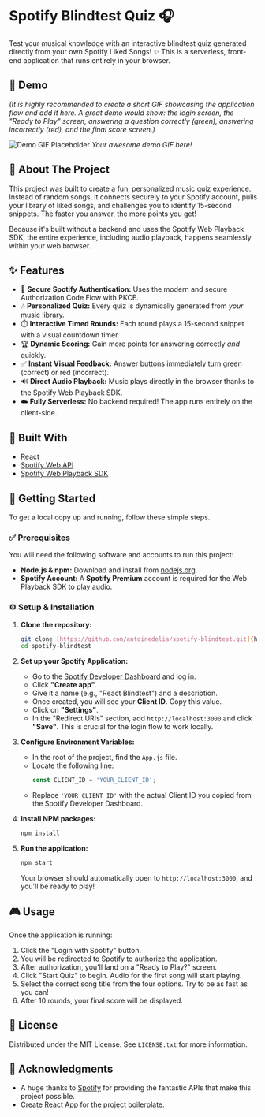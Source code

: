 # Spotify Blindtest Quiz 🎧

Test your musical knowledge with an interactive blindtest quiz generated directly from your own Spotify Liked Songs! ✨ This is a serverless, front-end application that runs entirely in your browser.

## 🎥 Demo

*(It is highly recommended to create a short GIF showcasing the application flow and add it here. A great demo would show: the login screen, the "Ready to Play" screen, answering a question correctly (green), answering incorrectly (red), and the final score screen.)*

![Demo GIF Placeholder](https://user-images.githubusercontent.com/1010335/222212921-2d64b854-47b2-4b2a-a713-274a1c5d03a1.gif)
*Your awesome demo GIF here!*

## 📖 About The Project

This project was built to create a fun, personalized music quiz experience. Instead of random songs, it connects securely to your Spotify account, pulls your library of liked songs, and challenges you to identify 15-second snippets. The faster you answer, the more points you get!

Because it's built without a backend and uses the Spotify Web Playback SDK, the entire experience, including audio playback, happens seamlessly within your web browser.

## ✨ Features

-   🔐 **Secure Spotify Authentication:** Uses the modern and secure Authorization Code Flow with PKCE.
-   🎶 **Personalized Quiz:** Every quiz is dynamically generated from *your* music library.
-   ⏱️ **Interactive Timed Rounds:** Each round plays a 15-second snippet with a visual countdown timer.
-   🏆 **Dynamic Scoring:** Gain more points for answering correctly *and* quickly.
-   ✅ **Instant Visual Feedback:** Answer buttons immediately turn green (correct) or red (incorrect).
-   🔊 **Direct Audio Playback:** Music plays directly in the browser thanks to the Spotify Web Playback SDK.
-   ☁️ **Fully Serverless:** No backend required! The app runs entirely on the client-side.

## 🔧 Built With

-   [React](https://reactjs.org/)
-   [Spotify Web API](https://developer.spotify.com/documentation/web-api)
-   [Spotify Web Playback SDK](https://developer.spotify.com/documentation/web-playback-sdk)

## 🚀 Getting Started

To get a local copy up and running, follow these simple steps.

### ✅ Prerequisites

You will need the following software and accounts to run this project:

-   **Node.js & npm:** Download and install from [nodejs.org](https://nodejs.org/).
-   **Spotify Account:** A **Spotify Premium** account is required for the Web Playback SDK to play audio.

### ⚙️ Setup & Installation

1.  **Clone the repository:**
    ```sh
    git clone [https://github.com/antoinedelia/spotify-blindtest.git](https://github.com/antoinedelia/spotify-blindtest.git)
    cd spotify-blindtest
    ```

2.  **Set up your Spotify Application:**
    -   Go to the [Spotify Developer Dashboard](https://developer.spotify.com/dashboard) and log in.
    -   Click **"Create app"**.
    -   Give it a name (e.g., "React Blindtest") and a description.
    -   Once created, you will see your **Client ID**. Copy this value.
    -   Click on **"Settings"**.
    -   In the "Redirect URIs" section, add `http://localhost:3000` and click **"Save"**. This is crucial for the login flow to work locally.

3.  **Configure Environment Variables:**
    -   In the root of the project, find the `App.js` file.
    -   Locate the following line:
        ```javascript
        const CLIENT_ID = 'YOUR_CLIENT_ID';
        ```
    -   Replace `'YOUR_CLIENT_ID'` with the actual Client ID you copied from the Spotify Developer Dashboard.

4.  **Install NPM packages:**
    ```sh
    npm install
    ```

5.  **Run the application:**
    ```sh
    npm start
    ```

    Your browser should automatically open to `http://localhost:3000`, and you'll be ready to play!

## 🎮 Usage

Once the application is running:

1.  Click the "Login with Spotify" button.
2.  You will be redirected to Spotify to authorize the application.
3.  After authorization, you'll land on a "Ready to Play?" screen.
4.  Click "Start Quiz" to begin. Audio for the first song will start playing.
5.  Select the correct song title from the four options. Try to be as fast as you can!
6.  After 10 rounds, your final score will be displayed.

## 📜 License

Distributed under the MIT License. See `LICENSE.txt` for more information.

## 🙏 Acknowledgments

-   A huge thanks to [Spotify](https://www.spotify.com) for providing the fantastic APIs that make this project possible.
-   [Create React App](https://github.com/facebook/create-react-app) for the project boilerplate.